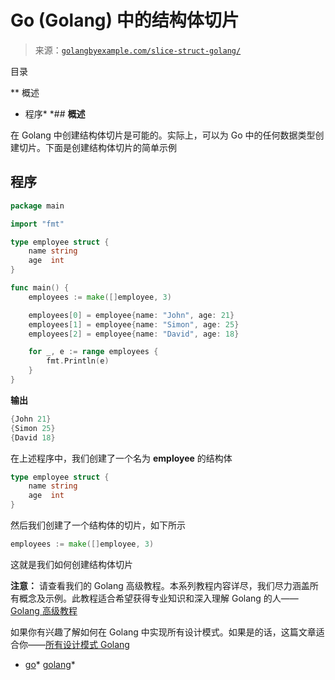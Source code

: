 <!--yml

类别：未分类

日期：2024-10-13 06:39:45

-->

# Go (Golang) 中的结构体切片

> 来源：[`golangbyexample.com/slice-struct-golang/`](https://golangbyexample.com/slice-struct-golang/)

目录

**   概述

+   程序*  *## **概述**

在 Golang 中创建结构体切片是可能的。实际上，可以为 Go 中的任何数据类型创建切片。下面是创建结构体切片的简单示例

## **程序**

```go
package main

import "fmt"

type employee struct {
	name string
	age  int
}

func main() {
	employees := make([]employee, 3)

	employees[0] = employee{name: "John", age: 21}
	employees[1] = employee{name: "Simon", age: 25}
	employees[2] = employee{name: "David", age: 18}

	for _, e := range employees {
		fmt.Println(e)
	}
}
```

**输出**

```go
{John 21}
{Simon 25}
{David 18}
```

在上述程序中，我们创建了一个名为 **employee** 的结构体

```go
type employee struct {
	name string
	age  int
}
```

然后我们创建了一个结构体的切片，如下所示

```go
employees := make([]employee, 3)
```

这就是我们如何创建结构体切片

**注意：** 请查看我们的 Golang 高级教程。本系列教程内容详尽，我们尽力涵盖所有概念及示例。此教程适合希望获得专业知识和深入理解 Golang 的人——[Golang 高级教程](https://golangbyexample.com/golang-comprehensive-tutorial/)

如果你有兴趣了解如何在 Golang 中实现所有设计模式。如果是的话，这篇文章适合你——[所有设计模式 Golang](https://golangbyexample.com/all-design-patterns-golang/)

+   [go](https://golangbyexample.com/tag/go/)*   [golang](https://golangbyexample.com/tag/golang/)*
